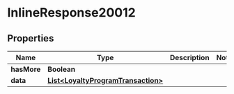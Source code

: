 

# InlineResponse20012

## Properties

Name | Type | Description | Notes
------------ | ------------- | ------------- | -------------
**hasMore** | **Boolean** |  | 
**data** | [**List&lt;LoyaltyProgramTransaction&gt;**](LoyaltyProgramTransaction.md) |  | 



